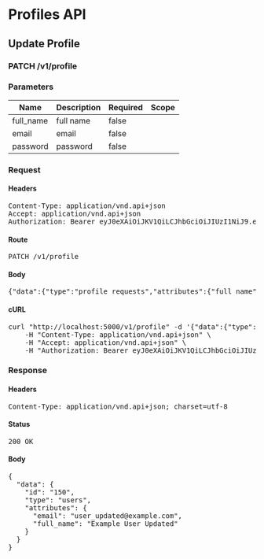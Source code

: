 # Profiles API

## Update Profile

### PATCH /v1/profile

### Parameters

| Name | Description | Required | Scope |
|------|-------------|----------|-------|
| full_name | full name | false |  |
| email | email | false |  |
| password | password | false |  |

### Request

#### Headers

<pre>Content-Type: application/vnd.api+json
Accept: application/vnd.api+json
Authorization: Bearer eyJ0eXAiOiJKV1QiLCJhbGciOiJIUzI1NiJ9.eyJleHAiOjE1MzY3NjA5NzMsInN1YiI6MTUwfQ.uxN8Lf0W758tV8-_7qcVQGolo1VFu3E-gePIc8qzL5Q</pre>

#### Route

<pre>PATCH /v1/profile</pre>

#### Body

<pre>{"data":{"type":"profile_requests","attributes":{"full_name":"Example User Updated","email":"user_updated@example.com","password":"new_password"}}}</pre>

#### cURL

<pre class="request">curl &quot;http://localhost:5000/v1/profile&quot; -d &#39;{&quot;data&quot;:{&quot;type&quot;:&quot;profile_requests&quot;,&quot;attributes&quot;:{&quot;full_name&quot;:&quot;Example User Updated&quot;,&quot;email&quot;:&quot;user_updated@example.com&quot;,&quot;password&quot;:&quot;new_password&quot;}}}&#39; -X PATCH \
	-H &quot;Content-Type: application/vnd.api+json&quot; \
	-H &quot;Accept: application/vnd.api+json&quot; \
	-H &quot;Authorization: Bearer eyJ0eXAiOiJKV1QiLCJhbGciOiJIUzI1NiJ9.eyJleHAiOjE1MzY3NjA5NzMsInN1YiI6MTUwfQ.uxN8Lf0W758tV8-_7qcVQGolo1VFu3E-gePIc8qzL5Q&quot;</pre>

### Response

#### Headers

<pre>Content-Type: application/vnd.api+json; charset=utf-8</pre>

#### Status

<pre>200 OK</pre>

#### Body

<pre>{
  "data": {
    "id": "150",
    "type": "users",
    "attributes": {
      "email": "user_updated@example.com",
      "full_name": "Example User Updated"
    }
  }
}</pre>

